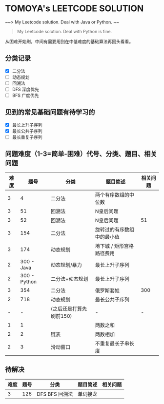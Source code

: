 # TOMOYA's LEETCODE SOLUTION

~~> My Leetcode solution. Deal with Java or Python. ~~

> My Leetcode solution. Deal with Python is fine. 

从困难开始刷，中间有需要用到在中低难度的基础算法再回头看看。

## 分类记录

- [x] 二分法
- [ ] 动态规划
- [ ] 回溯法
- [ ] DFS 深度优先
- [ ] BFS 广度优先

## 见到的常见基础问题有待学习的

- [x] 最长上升子序列
- [x] 最长公共子序列
- [ ] 最长重复子序列

## 问题难度（1-3=简单-困难）代号、分类、题目、相关问题

| 难度 | 题号         | 分类                    | 题目简述                   | 相关问题 |
| ---- | ------------ | ----------------------- | -------------------------- | -------- |
| 3    | 4            | 二分法                  | 两个有序数组的中位数       |          |
| 3    | 51           | 回溯法                  | N皇后问题                  |          |
| 3    | 52           | 回溯法                  | N皇后问题                  | 51       |
| 3    | 154          | 二分法                  | 旋转过的有序数组中的最小值 |          |
| 3    | 174          | 动态规划                | 地下城 / 矩形宫格路径费用  |          |
| 2    | 300 - Java   | 动态规划/暴力           | 最长上升子序列             |          |
| 2    | 300 - Python | 二分法+动态规划         | 最长上升子序列             |          |
| 3    | 354          | 二分法                  | 俄罗斯套娃                 | 300      |
| 2    | 718          | 动态规划                | 最长公共子序列             |          |
| -    | -            | (之后还是打算先刷前150) | -                          | -        |
| 1    | 1            |                         | 两数之和                   |          |
| 2    | 2            | 链表                    | 两数相加                   |          |
| 2    | 3            | 滑动窗口                | 不重复最长子串长度         |          |

## 待解决

| 难度 | 题号 | 分类           | 题目简述 | 相关问题 |
| ---- | ---- | -------------- | -------- | -------- |
| 3    | 126  | DFS BFS 回溯法 | 单词接龙 |          |